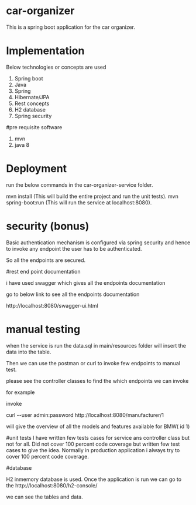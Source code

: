 # car-organizer
This is a spring boot application for the car organizer.

# Implementation  
Below technologies or concepts are used

1. Spring boot
2. Java
3. Spring
4. Hibernate/JPA
5. Rest concepts
6. H2 database
7. Spring security

#pre requisite software

1. mvn
2. java 8

# Deployment
run the below commands in the car-organizer-service folder.

mvn install (This will build the entire project and run the unit tests).
mvn spring-boot:run (This will run the service at localhost:8080).

# security (bonus)

Basic authentication mechanism is configured via spring security and hence to invoke any endpoint the user has to
be authenticated.

So all the endpoints are secured.

#rest end point documentation

i have used swagger which gives all the endpoints documentation

go to below link to see all the endpoints documentation

http://localhost:8080/swagger-ui.html

# manual testing
when the service is run the data.sql in main/resources folder will insert the data into the table.

Then we can use the postman or curl to invoke few endpoints to manual test.

please see the controller classes to find the which endpoints we can invoke

for example

invoke 

curl --user admin:password http://localhost:8080/manufacturer/1

will give the overview of all the models and features available for BMW( id 1)

#unit tests
I have written few tests cases for service ans controller class but not for all.
Did not cover 100 percent code coverage but written few test cases to give the idea.
Normally in production application i always try to cover 100 percent code coverage.


#database

H2 inmemory database is used.
Once the application is run we can go to the 
http://localhost:8080/h2-console/

we can see the tables and data.




